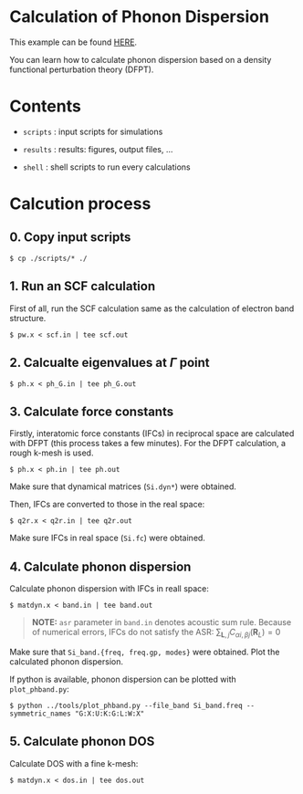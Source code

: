 Calculation of Phonon Dispersion
=================================

This example can be found [HERE](https://github.com/masato1122/Examples_QE/tree/main/examples/phonon_dfpt).

You can learn how to calculate phonon dispersion based on a density functional perturbation theory (DFPT).

# Contents

* ``scripts`` : input scripts for simulations

* ``results`` : results: figures, output files, ...

* ``shell`` : shell scripts to run every calculations

# Calcution process

## 0. Copy input scripts

```
$ cp ./scripts/* ./
```

## 1. Run an SCF calculation

First of all, run the SCF calculation same as the calculation of electron band structure.

```
$ pw.x < scf.in | tee scf.out
``` 

## 2. Calcualte eigenvalues at $\Gamma$ point

```
$ ph.x < ph_G.in | tee ph_G.out
```

## 3. Calculate force constants

Firstly, interatomic force constants (IFCs) in reciprocal space are calculated with DFPT 
(this process takes a few minutes).
For the DFPT calculation, a rough k-mesh is used.

```
$ ph.x < ph.in | tee ph.out
```

Make sure that dynamical matrices (``Si.dyn*``) were obtained.

Then, IFCs are converted to those in the real space:

```
$ q2r.x < q2r.in | tee q2r.out
```

Make sure IFCs in real space (``Si.fc``) were obtained.


## 4. Calculate phonon dispersion

Calculate phonon dispersion with IFCs in reall space:

```
$ matdyn.x < band.in | tee band.out
```

> **NOTE:** ``asr`` parameter in ``band.in`` denotes acoustic sum rule. Because of numerical errors, IFCs do not satisfy the ASR: $\sum_{\bm{L}, j}C_{\alpha i, \beta j}(\bm{R}_L) = 0$


Make sure that ``Si_band.{freq, freq.gp, modes}`` were obtained.
Plot the calculated phonon dispersion.

If python is available, phonon dispersion can be plotted with ``plot_phband.py``:

```
$ python ../tools/plot_phband.py --file_band Si_band.freq --symmetric_names "G:X:U:K:G:L:W:X"
```

## 5. Calculate phonon DOS

Calculate DOS with a fine k-mesh:

```
$ matdyn.x < dos.in | tee dos.out
```

